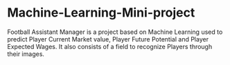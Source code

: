 # Machine-Learning-Mini-project
Football Assistant Manager is a project based on Machine Learning used to predict Player Current Market value, Player Future Potential and Player Expected Wages. It also consists of a field to recognize Players through their images.
